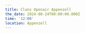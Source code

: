 ```yaml
---
title: Clanx Openair Appenzell
the_date: 2024-08-24T00:00:00.000Z
time: '12:00'
location: Appenzell
---
```


